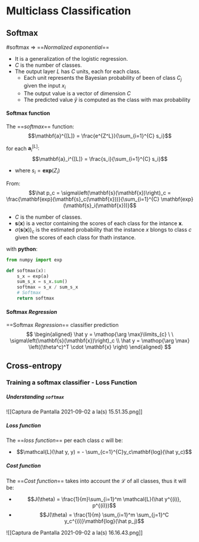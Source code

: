 ---
---

# Multiclass Classification

## Softmax
#softmax => ==*Normalized exponential*==
- It is a generalization of the  logistic regression.
- $C$ is the number of classes.
- The output layer $L$ has $C$ units, each for each class.
	- Each unit represents the Bayesian probability of been of class $C_j$ given the input $x_i$
	- The output value is a vector of dimension $C$
	- The predicted value $\hat y$ is computed as the class with max probability

#### Softmax function

The ==*softmax*== function:
$$\mathbf{a}^{[L]} = \frac{e^{Z^L}}{\sum_{i=1}^{C} s_i}$$

for each $\mathbf{a}^{[L]}_i:$
$$\mathbf{a}_i^{[L]} = \frac{s_i}{\sum_{i=1}^{C} s_i}$$

- where $s_i = \mathbf{exp}(Z_i)$ 

From:
$$\hat p_c = \sigma\left(\mathbf{s}(\mathbf{x})\right)_c = \frac{\mathbf{exp}(\mathbf{s}_c(\mathbf{x}))}{\sum_{i=1}^{C} \mathbf{exp}(\mathbf{s}_i(\mathbf{x}))}$$

- $C$ is the number of classes.
- $\mathbf{s}(\mathbf{x})$ is a vector containing the scores of each class for the intance $\mathbf{x}$.
- $\sigma\left(\mathbf{s}(\mathbf{x})\right)_c$ is the estimated probability that the instance $x$ blongs to class $c$ given the scores of each class for thath instance.

with **python**:
```python
from numpy import exp

def softmax(x):
	s_x = exp(a)
	sum_s_x = s_x.sum()
	softmax = s_x / sum_s_x
	# Softmax
	return softmax
```

#### Softmax *Regression*

==Softmax *Regression*== classifier prediction
$$
\begin{aligned}
\hat y = \mathop{\arg \max}\limits_{c} \ \ \sigma\left(\mathbf{s}(\mathbf{x})\right)_c \\ 
\hat y = \mathop{\arg \max} \left((\theta^c)^T \cdot \mathbf{x} \right)
\end{aligned}
$$


## Cross-entropy
### Training a softmax classifier - Loss Function

##### Understanding `softmax`

![[Captura de Pantalla 2021-09-02 a la(s) 15.51.35.png]]

##### *Loss function*
The ==*loss function*== per each class $c$ will be:
- $$\mathcal{L}(\hat y, y) = - \sum_{c=1}^{C}y_c\mathbf{log}(\hat y_c)$$

##### *Cost function*
The ==*Cost function*== takes into account the $\mathcal{L}$ of all classes, thus it will be:
- $$J(\theta) = \frac{1}{m}\sum_{i=1}^m \mathcal{L}(\hat y^{(i)}, p^{(i)})$$
- $$J(\theta) = \frac{1}{m} \sum_{i=1}^m \sum_{j=1}^C y_c^{(i)}\mathbf{log}(\hat p_j)$$


![[Captura de Pantalla 2021-09-02 a la(s) 16.16.43.png]]